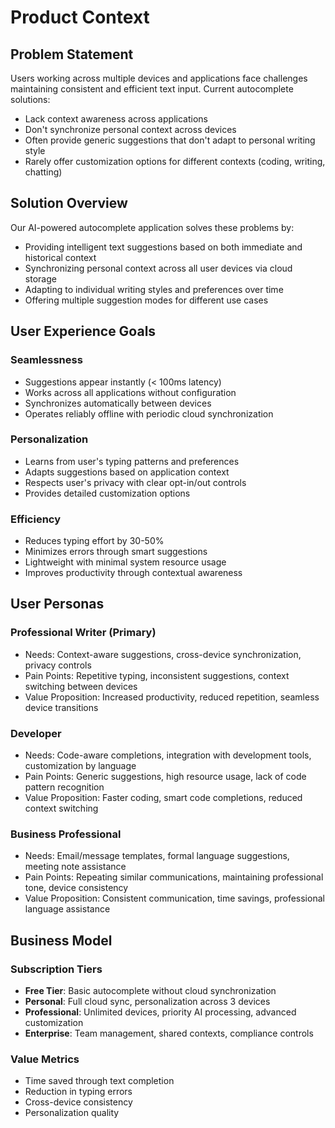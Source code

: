 # Product Context

## Problem Statement
Users working across multiple devices and applications face challenges maintaining consistent and efficient text input. Current autocomplete solutions:
- Lack context awareness across applications
- Don't synchronize personal context across devices
- Often provide generic suggestions that don't adapt to personal writing style
- Rarely offer customization options for different contexts (coding, writing, chatting)

## Solution Overview
Our AI-powered autocomplete application solves these problems by:
- Providing intelligent text suggestions based on both immediate and historical context
- Synchronizing personal context across all user devices via cloud storage
- Adapting to individual writing styles and preferences over time
- Offering multiple suggestion modes for different use cases

## User Experience Goals

### Seamlessness
- Suggestions appear instantly (< 100ms latency)
- Works across all applications without configuration
- Synchronizes automatically between devices
- Operates reliably offline with periodic cloud synchronization

### Personalization
- Learns from user's typing patterns and preferences
- Adapts suggestions based on application context
- Respects user's privacy with clear opt-in/out controls
- Provides detailed customization options

### Efficiency
- Reduces typing effort by 30-50%
- Minimizes errors through smart suggestions
- Lightweight with minimal system resource usage
- Improves productivity through contextual awareness

## User Personas

### Professional Writer (Primary)
- Needs: Context-aware suggestions, cross-device synchronization, privacy controls
- Pain Points: Repetitive typing, inconsistent suggestions, context switching between devices
- Value Proposition: Increased productivity, reduced repetition, seamless device transitions

### Developer
- Needs: Code-aware completions, integration with development tools, customization by language
- Pain Points: Generic suggestions, high resource usage, lack of code pattern recognition
- Value Proposition: Faster coding, smart code completions, reduced context switching

### Business Professional
- Needs: Email/message templates, formal language suggestions, meeting note assistance
- Pain Points: Repeating similar communications, maintaining professional tone, device consistency
- Value Proposition: Consistent communication, time savings, professional language assistance

## Business Model

### Subscription Tiers
- **Free Tier**: Basic autocomplete without cloud synchronization
- **Personal**: Full cloud sync, personalization across 3 devices
- **Professional**: Unlimited devices, priority AI processing, advanced customization
- **Enterprise**: Team management, shared contexts, compliance controls

### Value Metrics
- Time saved through text completion
- Reduction in typing errors
- Cross-device consistency
- Personalization quality 